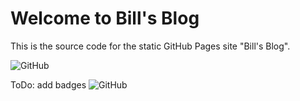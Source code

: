 # Welcome to Bill's Blog

This is the source code for the static GitHub Pages site "Bill's Blog".

![GitHub](https://img.shields.io/github/license/BillHertzing/BillHertzing.github.io/main)

ToDo: add badges
![GitHub](https://img.shields.io/github/license/BillHertzing/.github?style=plastic)